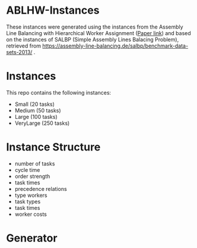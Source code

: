 # ABLHW-Instances
These instances were generated using the instances from the Assembly Line Balancing with Hierarchical Worker Assignment ([Paper link](https://www.sciencedirect.com/science/article/abs/pii/S0278612514000983)) and based on the instances of SALBP (Simple Assembly Lines Balacing Problem), retrieved from https://assembly-line-balancing.de/salbp/benchmark-data-sets-2013/ .

# Instances
This repo contains the following instances:
- Small (20 tasks)
- Medium (50 tasks)
- Large (100 tasks)
- VeryLarge (250 tasks)

# Instance Structure

- number of tasks
- cycle time
- order strength
- task times
- precedence relations
- type workers
- task types
- task times
- worker costs

# Generator
